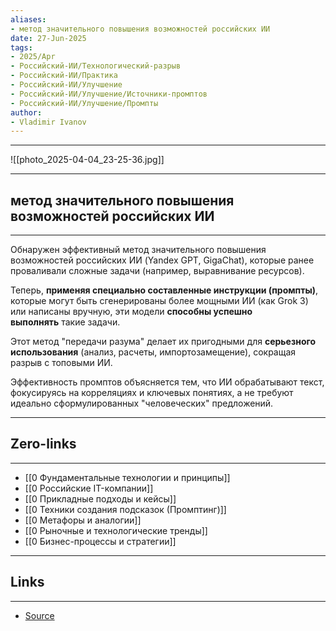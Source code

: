 ```yaml
---
aliases: 
- метод значительного повышения возможностей российских ИИ 
date: 27-Jun-2025
tags:
- 2025/Apr
- Российский-ИИ/Технологический-разрыв
- Российский-ИИ/Практика
- Российский-ИИ/Улучшение
- Российский-ИИ/Улучшение/Источники-промптов
- Российский-ИИ/Улучшение/Промпты
author:
- Vladimir Ivanov
---
```

----
![[photo_2025-04-04_23-25-36.jpg]]

-----
##  метод значительного повышения возможностей российских ИИ 
-----
Обнаружен эффективный метод значительного повышения возможностей российских ИИ (Yandex GPT, GigaChat), которые ранее проваливали сложные задачи (например, выравнивание ресурсов). 

Теперь, **применяя специально составленные инструкции (промпты)**, которые могут быть сгенерированы более мощными ИИ (как Grok 3) или написаны вручную, эти модели **способны успешно выполнять** такие задачи. 

Этот метод "передачи разума" делает их пригодными для **серьезного использования** (анализ, расчеты, импортозамещение), сокращая разрыв с топовыми ИИ. 

Эффективность промптов объясняется тем, что ИИ обрабатывают текст, фокусируясь на корреляциях и ключевых понятиях, а не требуют идеально сформулированных "человеческих" предложений.



---
## Zero-links
---
- [[0 Фундаментальные технологии и принципы]]
- [[0 Российские IT-компании]]
- [[0 Прикладные подходы и кейсы]]
- [[0 Техники создания подсказок (Промптинг)]]
- [[0 Метафоры и аналогии]]
- [[0 Рыночные и технологические тренды]]
- [[0 Бизнес-процессы и стратегии]]

---
## Links
---
- [Source](https://t.me/turboproject/1567)
